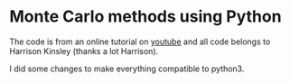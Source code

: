 # Monte Carlo methods using Python

The code is from an online tutorial on [youtube](https://www.youtube.com/watch?v=QGu5hUarTik&list=PLQVvvaa0QuDdhOnp-FnVStDsALpYk2hk0&index=14) and all code belongs to 
Harrison Kinsley (thanks a lot Harrison).

I did some changes to make everything compatible to python3.
